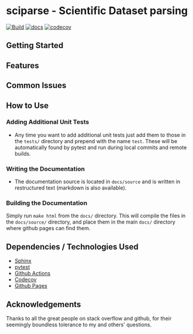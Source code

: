 # sciparse - Scientific Dataset parsing
[![Build](https://github.com/edmundsj/sciparse/actions/workflows/python-package-conda.yml/badge.svg)](https://github.com/edmundsj/sciparse/actions/workflows/python-package-conda.yml) [![docs](https://github.com/edmundsj/sciparse/actions/workflows/build-docs.yml/badge.svg)](https://github.com/edmundsj/sciparse/actions/workflows/build-docs.yml) [![codecov](https://codecov.io/gh/edmundsj/sciparse/branch/main/graph/badge.svg?token=KS3FB8KS3Z)](https://codecov.io/gh/edmundsj/sciparse)



## Getting Started

## Features

## Common Issues

## How to Use
### Adding Additional Unit Tests
- Any time you want to add additional unit tests just add them to those in the
``tests/`` directory and prepend with the name ``test``. These will be
automatically found by pytest and run during local commits and remote builds.

### Writing the Documentation
- The documentation source is located in ``docs/source`` and is written in
restructured text (markdown is also available).

### Building the Documentation
Simply run ``make html`` from the ``docs/`` directory. This will compile the
files in the ``docs/source/`` directory, and place them in the main ``docs/``
directory where github pages can find them.

## Dependencies / Technologies Used
- [Sphinx](http://www.sphinx-doc.org/)
- [pytest](https://docs.pytest.org/en/stable/index.html)
- [Github Actions](https://github.com/features/actions)
- [Codecov](https://codecov.io/)
- [Github Pages](https://pages.github.com/)

## Acknowledgements
Thanks to all the great people on stack overflow and github, for their
seemingly boundless tolerance to my and others' questions. 
